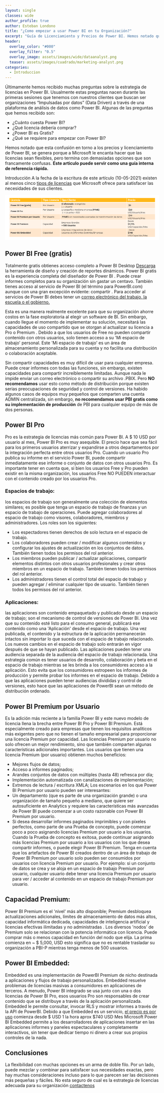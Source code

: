 ```yaml
---
layout: single
classes: wide
author_profile: true
author: Esteban Londono
title: "¿Como empezar a usar Power BI en tu Organización?"
excerpt: "Guía de Licenciamiento y Precios de Power BI. Hemos notado que esta confusión en torno a los precios y licenciamiento de Power BI, se genera porque a Microsoft le encanta hacer que las licencias sean flexibles, pero termina con demasiadas opciones que son francamente confusas.Este articulo puede servir como una guía interna de referencia rápida. "
header:
  overlay_color: "#000"
  overlay_filter: "0.5"
  overlay_image: assets/images/wide/dataanalyst.png
  teaser: assets/images/cuadrado/marketing-analyst.png
categories:
  - Introduccion
---
```

Últimamente hemos recibido muchas preguntas sobre la estrategia de licencias en Power BI. Usualmente estas preguntas nacen durante las primeras sesiones que tenemos con nuestros clientes que buscan ser organizaciones “Impulsadas por datos” (Data Driven) a través de una plataforma de análisis de datos como Power BI.  Algunas de las preguntas que hemos recibido son:
- ¿Cuánto cuesta Power BI?
- ¿Qué licencia debería comprar?
- ¿Power BI es Gratis?
- ¿Qué se requiere para empezar con Power BI?

Hemos notado que esta confusión en torno a los precios y licenciamiento de Power BI, se genera porque a Microsoft le encanta hacer que las licencias sean flexibles, pero termina con demasiadas opciones que son francamente confusas.
**Este articulo puede servir como una guía interna de referencia rápida.** 

Introducción
A la fecha de la escritura de este artículo (10-05-2021) existen al menos cinco [tipos de licencias](https://powerbi.microsoft.com/es-es/pricing/) que Microsoft ofrece para satisfacer las necesidades de sus clientes.

![Comparacion Licencias Power BI](/assets/images/post/licenciamiento/ComparacionLicenciasPowerBI.PNG)

## Power BI Free (gratis)
Totalmente gratis obtienes acceso completo a Power BI Desktop [Descarga]( https://powerbi.microsoft.com/es-es/desktop/) la herramienta de diseño y creación de reportes dinámicos. Power BI gratis es la experiencia completa del diseñador de Power BI . Puede crear informes completos para su organización sin gastar un centavo.
También tienes acceso al servicio de Power BI (el término para PowerBI.com) aunque con una gran excepción evidente: compartir .  Para acceder al servicios de Power BI debes tener un [correo electrónico del trabajo, la escuela o el gobierno.](https://docs.microsoft.com/es-es/power-bi/fundamentals/service-self-service-signup-for-power-bi)

Esta es una manera realmente excelente para que su organización ahorre costos en la fase exploratoria al elegir un software de BI. Sin embargo, cuando llegue el momento de implementar su solución, necesitará las capacidades de uso compartido que se otorgan al actualizar su licencia a Pro o Premium .
Debido a que los usuarios de Free no pueden compartir contenido con otros usuarios, solo tienen acceso a su 'Mi espacio de trabajo' personal. Este 'Mi espacio de trabajo' es un área de almacenamiento personalizada para su cuenta y no facilita una distribución o colaboración aceptable. 

Sin compartir capacidades es muy difícil de usar para cualquier empresa. Puede crear informes con todas las funciones, sin embargo, existen capacidades para compartir increíblemente limitadas. Aunque nada le impide enviar un correo electrónico o compartir su archivo .PBIX. Pero **NO recomendamos** usar esto como método de distribución porque existen serias preocupaciones de seguridad y control de versiones. 
Ha habido algunos casos de equipos muy pequeños que comparten una cuenta ADMIN centralizada, sin embargo, **no recomendamos usar PBI gratis como su implementación de producción** de PBI para cualquier equipo de más de dos personas.
 

## Power BI Pro
Pro es la estrategia de licencias más común para Power BI. A $ 10 USD por usuario al mes, Power BI Pro es muy asequible. El precio hace que sea fácil para los primeros usuarios aterrizar y expandirse a otros departamentos por la integración perfecta entre otros usuarios Pro. Cuando un usuario Pro publica su informe en el servicio Power BI, puede compartir inmediatamente ese informe o conjunto de datos con otros usuarios Pro.  Es importante tener en cuenta que, si bien los usuarios Free y Pro pueden existir en la misma organización, los usuarios Free NO PUEDEN interactuar con el contenido creado por los usuarios Pro.

### Espacios de trabajo: 
los espacios de trabajo son generalmente una colección de elementos similares; es posible que tenga un espacio de trabajo de finanzas y un espacio de trabajo de operaciones. Puede agregar colaboradores al espacio de trabajo como visores, colaboradores, miembros y administradores. Los roles son los siguientes:
- Los espectadores tienen derechos de solo lectura en el espacio de trabajo.
- Los colaboradores pueden crear / modificar algunos contenidos y configurar los ajustes de actualización en los conjuntos de datos. También tienen todos los permisos del rol anterior.
- Los miembros pueden publicar / actualizar aplicaciones, compartir elementos distintos con otros usuarios profesionales y crear otros miembros en un espacio de trabajo. También tienen todos los permisos del rol anterior.
- Los administradores tienen el control total del espacio de trabajo y pueden agregar / eliminar cualquier tipo de usuario. También tienen todos los permisos del rol anterior.

### Aplicaciones: 
las aplicaciones son contenido empaquetado y publicado desde un espacio de trabajo; son el mecanismo de control de versiones de Power BI. Una vez que su contenido esté listo para el consumo general, publicará ese contenido como una 'Aplicación' desde el espacio de trabajo. Una vez publicada, el contenido y la estructura de la aplicación permanecerán intactos sin importar lo que suceda con el espacio de trabajo relacionado. Los nuevos cambios en el espacio de trabajo solo entrarán en vigor después de que se hayan publicado. Las aplicaciones pueden tener una audiencia separada de la audiencia del espacio de trabajo relacionada. Una estrategia común es tener usuarios de desarrollo, colaboración y beta en el espacio de trabajo mientras se les brinda a los consumidores acceso a la aplicación. Esto evita que los consumidores estropeen los informes de producción y permite probar los informes en el espacio de trabajo.
Debido a que las aplicaciones pueden tener audiencias divididas y control de versiones, esto hace que las aplicaciones de PowerBI sean un método de distribución ordenado.

## Power BI Premium por Usuario

Es la adición más reciente a la familia Power BI y este nuevo modelo de licencia  llena la brecha entre Power BI Pro y Power BI Premium. Está especialmente creado para empresas que tienen los requisitos analíticos más exigentes pero que no tienen el tamaño empresarial para proporcionar una licencia Premium por capacidad.
Las licencias Premium por usuario no solo ofrecen un mejor rendimiento, sino que también comparten algunas características adicionales importantes. Los usuarios que tienen una licencia Premium (por usuario) obtienen muchos beneficios:
- Mejores flujos de datos;
-	Acceso a informes paginados;
-	Arandes conjuntos de datos con múltiples (hasta 48) refresca por día;
-	Implementación automatizada con canalizaciones de implementación;
-	Extremos de lectura / escritura XMLA;
Los escenarios en los que Power BI Premium por usuario pueden ser interesantes:
-	Un departamento (que es parte de una organización grande) o una organización de tamaño pequeño a mediano, que quiere ser autosuficiente en Analytics y requiere las características más avanzadas de Power BI puede comenzar a un costo razonable con Power BI Premium por usuario.
-	Si desea desarrollar informes paginados imprimibles y con píxeles perfectos, como parte de una Prueba de concepto, puede comenzar poco a poco asignando licencias Premium por usuario a los usuarios. Cuando la Prueba de concepto es exitosa, puede continuar asignando más licencias Premium por usuario a los usuarios con los que desea compartir informes, o puede elegir Power BI Premium.
Tenga en cuenta que los artefactos de Power BI creados dentro de un área de trabajo de Power BI Premium por usuario solo pueden ser consumidos por usuarios con licencia Premium por usuario. Por ejemplo: si un conjunto de datos se crea y se aloja en un espacio de trabajo Premium por usuario, cualquier usuario debe tener una licencia Premium por usuario para ver / acceder al contenido en un espacio de trabajo Premium por usuario.

## Capacidad Premium:
Power BI Premium es el 'nivel' más alto disponible; Premium desbloquea actualizaciones adicionales, límites de almacenamiento de datos más altos, capacidad informática dedicada, capacidades de inteligencia artificial y licencias efectivas ilimitadas y no administradas . Los diversos 'nodos' de Premium solo se relacionan con la potencia informática con licencia. Puede comprar más o menos capacidad en función del nodo que elija. La prima comienza en ~  $ 5,000,  USD esto significa que no es rentable trasladar su organización a PBI-P mientras tenga menos de 500 usuarios.

## Power BI Embedded:

Embedded es una implementación de PowerBI Premium de nicho destinada a aplicaciones y flujos de trabajo personalizados. Embedded resuelve problemas de licencias masivas a consumidores en aplicaciones de terceros. A menudo, Power BI integrado se usa junto con una o dos licencias de Power BI Pro, esos usuarios Pro son responsables de crear contenido que se distribuye a través de la aplicación personalizada. Embedded le permite consultar, invocar RLS y mostrar informes a través de la API de PowerBI. Debido a que Embedded es un servicio, [el precio es por uso](https://azure.microsoft.com/es-es/pricing/details/power-bi-embedded/) comienza desde $ USD 1 la hora aprox $740 USD Mes
Microsoft Power BI Embedded permite a los desarrolladores de aplicaciones insertar en las aplicaciones informes y paneles espectaculares y completamente interactivos, sin tener que dedicar tiempo ni dinero a crear sus propios controles de la nada.

## Conclusiones
La flexibilidad con muchas opciones es un arma de doble filo. Por un lado, puede mezclar y combinar para satisfacer sus necesidades exactas, pero hay muchas consideraciones incluso para lo que parecen ser las decisiones más pequeñas y fáciles.
No esta seguro de cual es la estrategia de licencias adecuada para su organización [contactenos](https://cepobia.com/contacto/)


